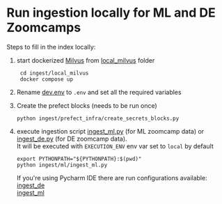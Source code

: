 # Run ingestion locally for ML and DE Zoomcamps

Steps to fill in the index locally:

1. start dockerized [Milvus](https://milvus.io/) from [local_milvus](local_milvus) folder
    ```shell
     cd ingest/local_milvus
     docker compose up    
    ```
   
1. Rename [dev.env](../dev.env) to `.env` and set all the required variables

1. Create the prefect blocks (needs to be run once)
   ```shell
   python ingest/prefect_infra/create_secrets_blocks.py
   ```
   
1. execute ingestion script [ingest_ml.py](ml/ingest_ml.py) (for ML zoomcamp data) 
or [ingest_de.py](de/ingest_de.py) (for DE zoomcamp data).  
It will be executed with `EXECUTION_ENV` env var set to `local` by default
   ```shell
   export PYTHONPATH="${PYTHONPATH}:$(pwd)" 
   python ingest/ml/ingest_ml.py
   ```
   
   If you're using Pycharm IDE there are run configurations available:  
   [ingest_de](../.run/ingest_de.run.xml)  
   [ingest_ml](../.run/ingest_ml.run.xml)